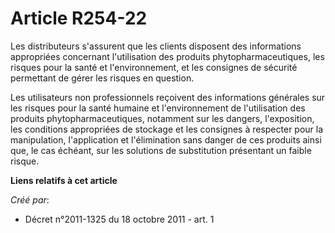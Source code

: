 # Article R254-22

Les distributeurs s'assurent que les clients disposent des informations appropriées concernant l'utilisation des produits
phytopharmaceutiques, les risques pour la santé et l'environnement, et les consignes de sécurité permettant de gérer les
risques en question.

Les utilisateurs non professionnels reçoivent des informations générales sur les risques pour la santé humaine et
l'environnement de l'utilisation des produits phytopharmaceutiques, notamment sur les dangers, l'exposition, les conditions
appropriées de stockage et les consignes à respecter pour la manipulation, l'application et l'élimination sans danger de ces
produits ainsi que, le cas échéant, sur les solutions de substitution présentant un faible risque.

**Liens relatifs à cet article**

_Créé par_:

  - Décret n°2011-1325 du 18 octobre 2011 - art. 1
